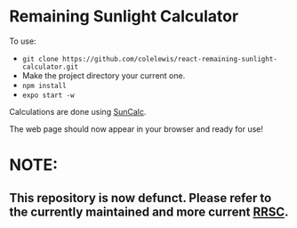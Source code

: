 # Remaining Sunlight Calculator

To use:
* `git clone https://github.com/colelewis/react-remaining-sunlight-calculator.git`
* Make the project directory your current one.
* `npm install`
* `expo start -w`

Calculations are done using [SunCalc](https://github.com/mourner/suncalc).

The web page should now appear in your browser and ready for use!

# NOTE:
## This repository is now defunct. Please refer to the currently maintained and more current [RRSC](https://github.com/colelewis/rrsc).
